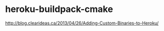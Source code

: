 heroku-buildpack-cmake
============================

http://blog.clearideas.ca/2013/04/26/Adding-Custom-Binaries-to-Heroku/
